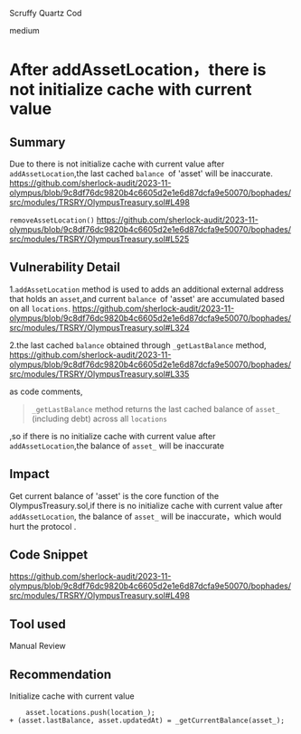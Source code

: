 Scruffy Quartz Cod

medium

# After addAssetLocation，there is not initialize cache with current value

## Summary
Due to there is not initialize cache with current value after` addAssetLocation`,the last cached `balance `of 'asset'  will be inaccurate.
https://github.com/sherlock-audit/2023-11-olympus/blob/9c8df76dc9820b4c6605d2e1e6d87dcfa9e50070/bophades/src/modules/TRSRY/OlympusTreasury.sol#L498

`removeAssetLocation()`
https://github.com/sherlock-audit/2023-11-olympus/blob/9c8df76dc9820b4c6605d2e1e6d87dcfa9e50070/bophades/src/modules/TRSRY/OlympusTreasury.sol#L525

## Vulnerability Detail
1.`addAssetLocation` method  is used to adds an additional external address that holds an `asset`,and current `balance `of 'asset'  are accumulated based on all `locations`.
https://github.com/sherlock-audit/2023-11-olympus/blob/9c8df76dc9820b4c6605d2e1e6d87dcfa9e50070/bophades/src/modules/TRSRY/OlympusTreasury.sol#L324

2.the last cached `balance`  obtained  through `_getLastBalance` method,
https://github.com/sherlock-audit/2023-11-olympus/blob/9c8df76dc9820b4c6605d2e1e6d87dcfa9e50070/bophades/src/modules/TRSRY/OlympusTreasury.sol#L335

as  code comments, 
> `_getLastBalance` method returns the last cached balance of `asset_` (including debt) across all `locations`

,so if there is no initialize cache with current value after `addAssetLocation`,the balance of `asset_`  will be inaccurate


## Impact
Get current balance of 'asset' is the core function of the OlympusTreasury.sol,if there is no initialize cache with current value after `addAssetLocation`, the balance of `asset_`  will be inaccurate，which would hurt the protocol .

## Code Snippet
https://github.com/sherlock-audit/2023-11-olympus/blob/9c8df76dc9820b4c6605d2e1e6d87dcfa9e50070/bophades/src/modules/TRSRY/OlympusTreasury.sol#L498
## Tool used

Manual Review

## Recommendation
Initialize cache with current value

```solidity
    asset.locations.push(location_);
+ (asset.lastBalance, asset.updatedAt) = _getCurrentBalance(asset_);
```
